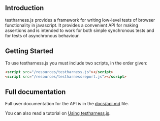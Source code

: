 ## Introduction ##

testharness.js provides a framework for writing low-level tests of
browser functionality in javascript. It provides a convenient API for
making assertions and is intended to work for both simple synchronous
tests and for tests of asynchronous behaviour.

## Getting Started ##

To use testharness.js you must include two scripts, in the order given:

``` html
<script src="/resources/testharness.js"></script>
<script src="/resources/testharnessreport.js"></script>
```

## Full documentation ##

Full user documentation for the API is in the
[docs/api.md](https://github.com/w3c/testharness.js/blob/master/docs/api.md) file.

You can also read a tutorial on 
[Using testharness.js](http://darobin.github.com/test-harness-tutorial/docs/using-testharness.html).
